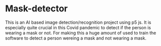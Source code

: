 # Mask-detector
This is an AI based image detection/recognition project using p5 js. It is especially quite crucial in 
this Covid pandemic to detect if the person is wearing a mask or not. For making this a huge amount of 
used to train the software to detect a person wereing a mask and not wearing a mask.
